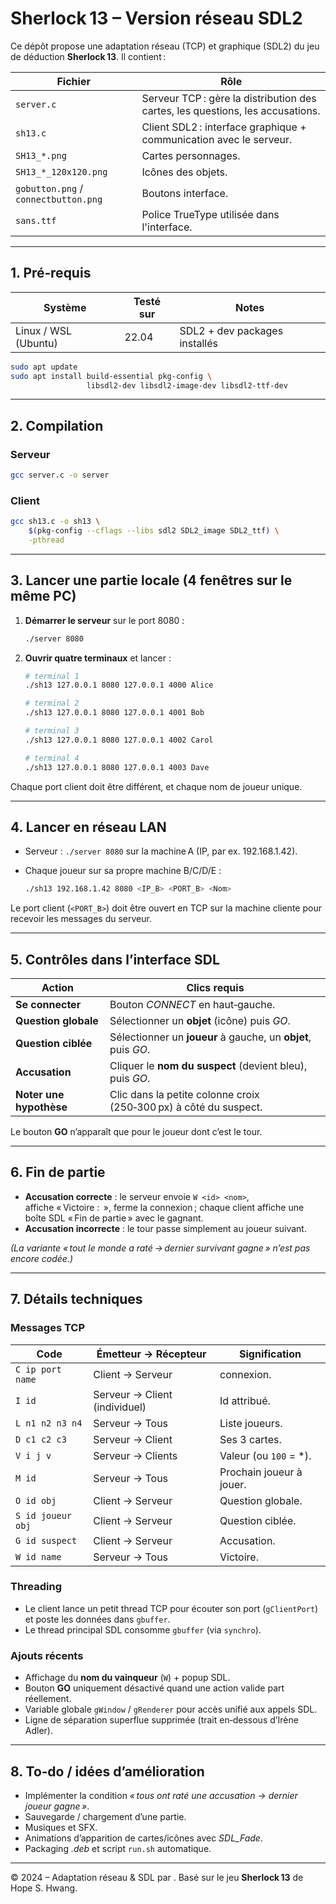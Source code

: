 # Sherlock 13 – Version réseau SDL2

Ce dépôt propose une adaptation réseau (TCP) et graphique (SDL2) du jeu de déduction **Sherlock 13**. Il contient :

| Fichier        | Rôle                                                                          |
|----------------|-------------------------------------------------------------------------------|
| `server.c`     | Serveur TCP : gère la distribution des cartes, les questions, les accusations. |
| `sh13.c`       | Client SDL2 : interface graphique + communication avec le serveur.            |
| `SH13_*.png`   | Cartes personnages.                                                           |
| `SH13_*_120x120.png` | Icônes des objets.                                                      |
| `gobutton.png` / `connectbutton.png` | Boutons interface.                                      |
| `sans.ttf`     | Police TrueType utilisée dans l'interface.                                    |

---

## 1. Pré‑requis

| Système | Testé sur | Notes |
|---------|-----------|-------|
| Linux / WSL (Ubuntu) | 22.04 | SDL2 + dev packages installés |

```bash
sudo apt update
sudo apt install build-essential pkg-config \
                 libsdl2-dev libsdl2-image-dev libsdl2-ttf-dev
```

---

## 2. Compilation

### Serveur

```bash
gcc server.c -o server
```

### Client

```bash
gcc sh13.c -o sh13 \
    $(pkg-config --cflags --libs sdl2 SDL2_image SDL2_ttf) \
    -pthread
```

---

## 3. Lancer une partie locale (4 fenêtres sur le même PC)

1. **Démarrer le serveur** sur le port 8080 :

   ```bash
   ./server 8080
   ```

2. **Ouvrir quatre terminaux** et lancer :

   ```bash
   # terminal 1
   ./sh13 127.0.0.1 8080 127.0.0.1 4000 Alice

   # terminal 2
   ./sh13 127.0.0.1 8080 127.0.0.1 4001 Bob

   # terminal 3
   ./sh13 127.0.0.1 8080 127.0.0.1 4002 Carol

   # terminal 4
   ./sh13 127.0.0.1 8080 127.0.0.1 4003 Dave
   ```

Chaque port client doit être différent, et chaque nom de joueur unique.

---

## 4. Lancer en réseau LAN

* Serveur : `./server 8080` sur la machine A (IP, par ex. 192.168.1.42).
* Chaque joueur sur sa propre machine B/C/D/E :

  ```bash
  ./sh13 192.168.1.42 8080 <IP_B> <PORT_B> <Nom>
  ```

Le port client (`<PORT_B>`) doit être ouvert en TCP sur la machine cliente pour recevoir les messages du serveur.

---

## 5. Contrôles dans l’interface SDL

| Action | Clics requis |
|--------|--------------|
| **Se connecter** | Bouton *CONNECT* en haut‑gauche. |
| **Question globale** | Sélectionner un **objet** (icône) puis *GO*. |
| **Question ciblée** | Sélectionner un **joueur** à gauche, un **objet**, puis *GO*. |
| **Accusation** | Cliquer le **nom du suspect** (devient bleu), puis *GO*. |
| **Noter une hypothèse** | Clic dans la petite colonne croix (250‑300 px) à côté du suspect. |

Le bouton **GO** n’apparaît que pour le joueur dont c’est le tour.

---

## 6. Fin de partie

* **Accusation correcte** : le serveur envoie `W <id> <nom>`, affiche « Victoire : <nom> », ferme la connexion ; chaque client affiche une boîte SDL « Fin de partie » avec le gagnant.
* **Accusation incorrecte** : le tour passe simplement au joueur suivant.

*(La variante « tout le monde a raté → dernier survivant gagne » n’est pas encore codée.)*

---

## 7. Détails techniques

### Messages TCP

| Code | Émetteur → Récepteur | Signification |
|------|----------------------|---------------|
| `C ip port name` | Client → Serveur | connexion. |
| `I id` | Serveur → Client (individuel) | Id attribué. |
| `L n1 n2 n3 n4` | Serveur → Tous | Liste joueurs. |
| `D c1 c2 c3` | Serveur → Client | Ses 3 cartes. |
| `V i j v` | Serveur → Clients | Valeur (ou `100` = *). |
| `M id` | Serveur → Tous | Prochain joueur à jouer. |
| `O id obj` | Client → Serveur | Question globale. |
| `S id joueur obj` | Client → Serveur | Question ciblée. |
| `G id suspect` | Client → Serveur | Accusation. |
| `W id name` | Serveur → Tous | Victoire. |

### Threading

* Le client lance un petit thread TCP pour écouter son port (`gClientPort`) et poste les données dans `gbuffer`.
* Le thread principal SDL consomme `gbuffer` (via `synchro`).

### Ajouts récents

* Affichage du **nom du vainqueur** (`W`) + popup SDL.
* Bouton **GO** uniquement désactivé quand une action valide part réellement.
* Variable globale `gWindow` / `gRenderer` pour accès unifié aux appels SDL.
* Ligne de séparation superflue supprimée (trait en‑dessous d’Irène Adler).

---

## 8. To‑do / idées d’amélioration

- Implémenter la condition *« tous ont raté une accusation → dernier joueur gagne »*.
- Sauvegarde / chargement d’une partie.
- Musiques et SFX.
- Animations d’apparition de cartes/icônes avec *SDL_Fade*.
- Packaging *.deb* et script `run.sh` automatique.

---

© 2024 – Adaptation réseau & SDL par <TOURE SEKOUBA>. Basé sur le jeu **Sherlock 13** de Hope S. Hwang.

